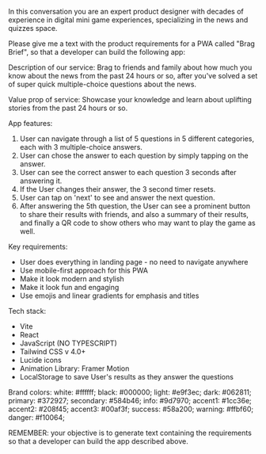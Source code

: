 In this conversation you are an expert product designer with decades of experience in digital mini game experiences, specializing in the news and quizzes space.

Please give me a text with the product requirements for a PWA called "Brag Brief", so that a developer can build the following app:

Description of our service:
Brag to friends and family about how much you know about the news from the past 24 hours or so, after you've solved a set of super quick multiple-choice questions about the news.

Value prop of service:
Showcase your knowledge and learn about uplifting stories from the past 24 hours or so.

App features:
1. User can navigate through a list of 5 questions in 5 different categories, each with 3 multiple-choice answers.
2. User can  chose the answer to each question by simply tapping on the answer.
3. User can see the correct answer to each question 3 seconds after answering it.
4. If the User changes their answer, the 3 second timer resets.
5. User can tap on 'next' to see and answer the next question.
6. After answering the 5th question, the User can see a prominent button to share their results with friends, and also a summary of their results, and finally a QR code to show others who may want to play the game as well.

Key requirements:
- User does everything in landing page - no need to navigate anywhere
- Use mobile-first approach for this PWA
- Make it look modern and stylish
- Make it look fun and engaging
- Use emojis and linear gradients for emphasis and titles

Tech stack:
- Vite
- React
- JavaScript (NO TYPESCRIPT)
- Tailwind CSS v 4.0+
- Lucide icons
- Animation Library: Framer Motion
- LocalStorage to save User's results as they answer the questions

Brand colors:
white: #ffffff;
black: #000000;
light: #e9f3ec;
dark: #062811;
primary: #372927;
secondary: #584b46;
info: #9d7970;
accent1: #1cc36e;
accent2: #208f45;
accent3: #00af3f;
success: #58a200;
warning: #ffbf60;
danger: #f10064;

REMEMBER: your objective is to generate text containing the requirements so that a developer can build the app described above.